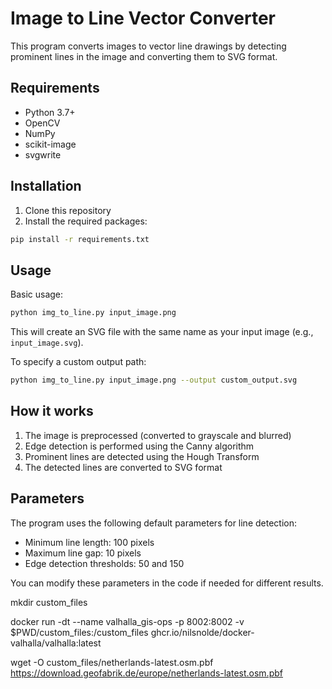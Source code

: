 # Image to Line Vector Converter

This program converts images to vector line drawings by detecting prominent lines in the image and converting them to SVG format.

## Requirements

- Python 3.7+
- OpenCV
- NumPy
- scikit-image
- svgwrite

## Installation

1. Clone this repository
2. Install the required packages:

```bash
pip install -r requirements.txt
```

## Usage

Basic usage:

```bash
python img_to_line.py input_image.png
```

This will create an SVG file with the same name as your input image (e.g., `input_image.svg`).

To specify a custom output path:

```bash
python img_to_line.py input_image.png --output custom_output.svg
```

## How it works

1. The image is preprocessed (converted to grayscale and blurred)
2. Edge detection is performed using the Canny algorithm
3. Prominent lines are detected using the Hough Transform
4. The detected lines are converted to SVG format

## Parameters

The program uses the following default parameters for line detection:

- Minimum line length: 100 pixels
- Maximum line gap: 10 pixels
- Edge detection thresholds: 50 and 150

You can modify these parameters in the code if needed for different results.

mkdir custom_files

docker run -dt --name valhalla_gis-ops -p 8002:8002 -v $PWD/custom_files:/custom_files ghcr.io/nilsnolde/docker-valhalla/valhalla:latest

wget -O custom_files/netherlands-latest.osm.pbf https://download.geofabrik.de/europe/netherlands-latest.osm.pbf
